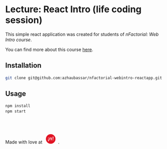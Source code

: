 # Lecture: React Intro (life coding session)

This simple react application was created for students of *nFactorial: Web Intro course*. 

You can find more about this course [here](https://www.nfactorial.school/nfactorial-fullstack).

## Installation

```bash
git clone git@github.com:azhaubassar/nfactorial-webintro-reactapp.git
```

## Usage

```bash
npm install
npm start

```

Made with love at &nbsp; <img src="nfactorial-logo.png" style="height:30px; padding-top:50px"/> &nbsp;.
